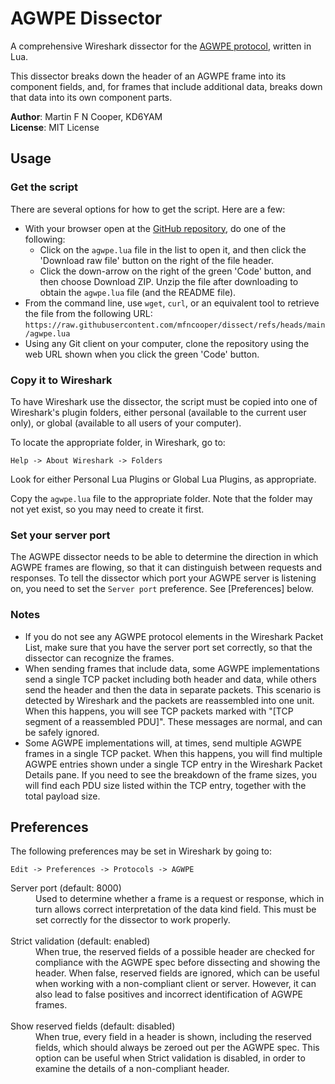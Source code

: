 # AGWPE Dissector

A comprehensive Wireshark dissector for the
[AGWPE protocol](https://www.on7lds.net/42/sites/default/files/AGWPEAPI.HTM),
written in Lua.

This dissector breaks down the header of an AGWPE frame into its component
fields, and, for frames that include additional data, breaks down that data
into its own component parts.

**Author**: Martin F N Cooper, KD6YAM  
**License**: MIT License

## Usage

### Get the script

There are several options for how to get the script. Here are a few:

- With your browser open at the [GitHub repository](https://github.com/mfncooper/dissect-agwpe),
  do one of the following:
  - Click on the `agwpe.lua` file in the list to open it, and then click the
   'Download raw file' button on the right of the file header.
  - Click the down-arrow on the right of the green 'Code' button, and then
    choose Download ZIP. Unzip the file after downloading to obtain the
    `agwpe.lua` file (and the README file).
- From the command line, use `wget`, `curl`, or an equivalent tool to retrieve
  the file from the following URL:
  `https://raw.githubusercontent.com/mfncooper/dissect/refs/heads/main/agwpe.lua`
- Using any Git client on your computer, clone the repository using the web URL
  shown when you click the green 'Code' button.

### Copy it to Wireshark

To have Wireshark use the dissector, the script must be copied into one of
Wireshark's plugin folders, either personal (available to the current user
only), or global (available to all users of your computer).

To locate the appropriate folder, in Wireshark, go to:

    Help -> About Wireshark -> Folders

Look for either Personal Lua Plugins or Global Lua Plugins, as appropriate.

Copy the `agwpe.lua` file to the appropriate folder. Note that the folder may
not yet exist, so you may need to create it first.

### Set your server port

The AGWPE dissector needs to be able to determine the direction in which AGWPE
frames are flowing, so that it can distinguish between requests and responses.
To tell the dissector which port your AGWPE server is listening on, you need
to set the `Server port` preference. See [Preferences] below.

### Notes

- If you do not see any AGWPE protocol elements in the Wireshark Packet List,
  make sure that you have the server port set correctly, so that the dissector
  can recognize the frames.
- When sending frames that include data, some AGWPE implementations send a
  single TCP packet including both header and data, while others send the
  header and then the data in separate packets. This scenario is detected by
  Wireshark and the packets are reassembled into one unit. When this happens,
  you will see TCP packets marked with "\[TCP segment of a reassembled PDU\]".
  These messages are normal, and can be safely ignored.
- Some AGWPE implementations will, at times, send multiple AGWPE frames in a
  single TCP packet. When this happens, you will find multiple AGWPE entries
  shown under a single TCP entry in the Wireshark Packet Details pane. If you
  need to see the breakdown of the frame sizes, you will find each PDU size
  listed within the TCP entry, together with the total payload size.

## Preferences

The following preferences may be set in Wireshark by going to:

    Edit -> Preferences -> Protocols -> AGWPE

<dl>
  <dt>Server port (default: 8000)</dt>
  <dd>Used to determine whether a frame is a request or response, which in turn
    allows correct interpretation of the data kind field. This must be set
    correctly for the dissector to work properly.</dd>
  <br>
  <dt>Strict validation (default: enabled)</dt>
  <dd>When true, the reserved fields of a possible header are checked for
    compliance with the AGWPE spec before dissecting and showing the header.
    When false, reserved fields are ignored, which can be useful when working
    with a non-compliant client or server. However, it can also lead to false
    positives and incorrect identification of AGWPE frames.</dd>
  <br>
  <dt>Show reserved fields (default: disabled)</dt>
  <dd>When true, every field in a header is shown, including the reserved
    fields, which should always be zeroed out per the AGWPE spec. This option
    can be useful when Strict validation is disabled, in order to examine
    the details of a non-compliant header.</dd>
</dl>
